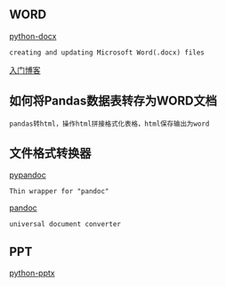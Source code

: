 ## WORD
[python-docx](https://python-docx.readthedocs.io/en/latest/)
    
    creating and updating Microsoft Word(.docx) files

[入门博客](https://blog.csdn.net/ityouknow/article/details/105236575)

## 如何将Pandas数据表转存为WORD文档

    pandas转html，操作html拼接格式化表格，html保存输出为word

## 文件格式转换器

[pypandoc](https://github.com/bebraw/pypandoc)

    Thin wrapper for "pandoc"    

[pandoc](https://www.pandoc.org/)

    universal document converter

## PPT
[python-pptx](https://python-pptx.readthedocs.io/en/latest/)